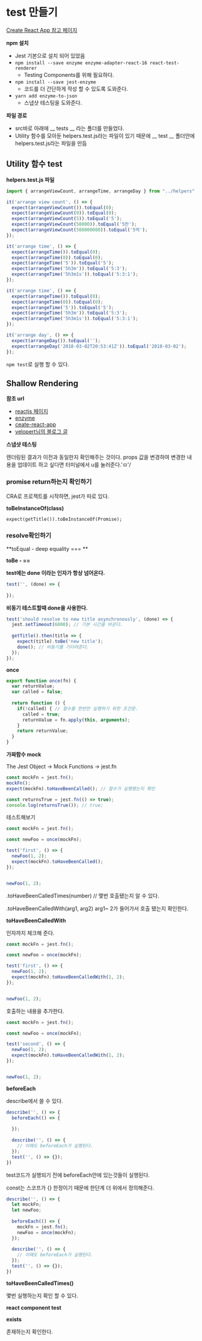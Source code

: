 # test 만들기

[Create React App 참고 페이지](https://facebook.github.io/create-react-app/docs/running-tests)

**npm 설치**

* Jest 기본으로 설치 되어 있었음
* `npm install --save enzyme enzyme-adapter-react-16 react-test-renderer`
  * Testing Components를 위해 필요하다.
* `npm install --save jest-enzyme`
  * 코드를 더 간단하게 작성 할 수 있도록 도와준다.
* `yarn add enzyme-to-json`
  * 스냅샷 테스팅을 도와준다.



**파일 경로**

* src바로 아래에 __ tests __ 라는 폴더를 만들었다.
* Utility 함수를 모아둔 helpers.test.js라는 파일이 있기 때문에 __ test __ 폴더안에 helpers.test.js라는 파일을 만듬

## Utility 함수 test

**helpers.test.js 파일**

```js
import { arrangeViewCount, arrangeTime, arrangeDay } from "../helpers";

it('arrange view count', () => {
  expect(arrangeViewCount()).toEqual(0);
  expect(arrangeViewCount(0)).toEqual(0);
  expect(arrangeViewCount(5)).toEqual('5');
  expect(arrangeViewCount(50000)).toEqual('5만');
  expect(arrangeViewCount(500000000)).toEqual('5억');
});

it('arrange time', () => {
  expect(arrangeTime()).toEqual(0);
  expect(arrangeTime(0)).toEqual(0);
  expect(arrangeTime('5')).toEqual('5');
  expect(arrangeTime('5h3m')).toEqual('5:3');
  expect(arrangeTime('5h3m1s')).toEqual('5:3:1');
});

it('arrange time', () => {
  expect(arrangeTime()).toEqual(0);
  expect(arrangeTime(0)).toEqual(0);
  expect(arrangeTime('5')).toEqual('5');
  expect(arrangeTime('5h3m')).toEqual('5:3');
  expect(arrangeTime('5h3m1s')).toEqual('5:3:1');
});

it('arrange day', () => {
  expect(arrangeDay()).toEqual('');
  expect(arrangeDay('2018-03-02T20:53:41Z')).toEqual('2018-03-02');
});

```

 `npm test`로 실행 할 수 있다.

## Shallow Rendering

**참조 url**

* [reactjs 페이지](https://ko.reactjs.org/docs/shallow-renderer.html)
* [enzyme](https://airbnb.io/enzyme/docs/api/shallow.html)
* [ceate-react-app](https://facebook.github.io/create-react-app/docs/running-tests)
* [velopert님의 블로그 글](https://velog.io/@velopert/react-testing-with-enzyme)



**스냅샷 테스팅**

렌더링된 결과가 이전과 동일한지 확인해주는 것이다.
props 값을 변경하여 변경한 내용을 업데이트 하고 싶다면 터미널에서 u를 눌러준다.'ㅁ'/

### promise return하는지 확인하기
CRA로 프로젝트를 시작하면, jest가 따로 있다.

**toBeInstanceOf(class)**

```
expect(getTitle()).toBeInstanceOf(Promise);
```

### resolve확인하기

**toEqual - deep equality === **

**toBe - ==**

**test에는 done 이라는 인자가 항상 넘어온다.**

```js
test('', (done) => {
  
});
```

**비동기 테스트할때 done을 사용한다.**

```js
test('should resolve to new title asynchronously', (done) => {
  jest.setTimeout(6000); // 기본 시간을 바꾼다.
  
  getTitle().then(title => {
    expect(title).toBe('new title');
    done(); // 비동기를 기다려준다.
  });
});
```

**once**

```js
export function once(fn) {
  var returnValue;
  var called = false;
  
  return function () {
    if(!called) { // 함수를 한번만 실행하기 위한 조건문.
      called = true;
      returnValue = fn.apply(this, arguments);
    }
    return returnValue;
  }
}
```

**가짜함수 mock**

The Jest Object -> Mock Functions -> jest.fn

 ```js
const mockFn = jest.fn();
mockFn();
expect(mockFn).toHaveBeenCalled(); // 함수가 실행됐는지 확인
 ```

```js
const returnsTrue = jest.fn(() => true);
console.log(returnsTrue()); // true;
```

테스트해보기

```js
const mockFn = jest.fn();

const newFoo = once(mockFn);

test('first', () => {
  newFoo(1, 2);
  expect(mockFn).toHaveBeenCalled();
});


newFoo(1, 2);


```

.toHaveBeenCalledTimes(number) // 몇번 호출됐는지 알 수 있다.

.toHaveBeenCalledWith(arg1, arg2) arg1~ 2가 들어가서 호출 됐는지 확인한다.

**toHaveBeenCalledWith**

인자까지 체크해 준다.

```js
const mockFn = jest.fn();

const newFoo = once(mockFn);

test('first', () => {
  newFoo(1, 2);
  expect(mockFn).toHaveBeenCalledWith(1, 2);
});


newFoo(1, 2);
```



호출하는 내용을 추가한다.

```js
const mockFn = jest.fn();

const newFoo = once(mockFn);

test('second', () => {
  newFoo(1, 2);
  expect(mockFn).toHaveBeenCalledWith(1, 2);
});


newFoo(1, 2);
```

**beforeEach**

describe에서 쓸 수 있다.

```js
describe('', () => {
  beforeEach(() => {
    
  });
  
  describe('', () => {
    // 이때도 beforeEach가 실행된다.
  });
  test('', () => {}); 
})
```

test코드가 실행되기 전에 beforeEach안에 있는것들이 실행된다. 

const는 스코프가 {} 한정이기 때문에 한단계 더 위에서 정의해준다.

```js
describe('', () => {
  let mockFn;
  let newFoo;
  
  beforeEach(() => {
    mockFn = jest.fn();
    newFoo = once(mockFn);
  });
  
  describe('', () => {
    // 이때도 beforeEach가 실행된다.
  });
  test('', () => {}); 
})
```

**toHaveBeenCalledTimes()**

몇번 실행하는지 확인 할 수 있다.

**react component test**



**exists**

존재하는지 확인한다.

